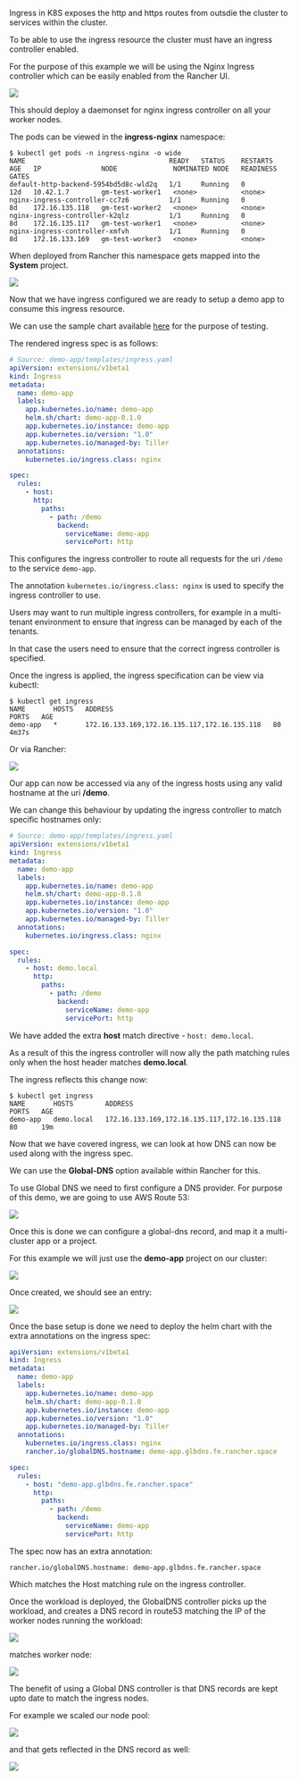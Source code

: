 Ingress in K8S exposes the http and https routes from outsdie the cluster to services within the cluster.

To be able to use the ingress resource the cluster must have an ingress controller enabled.

For the purpose of this example we will be using the Nginx Ingress controller which can be easily enabled from the Rancher UI.

![](./attachments/ingress1.png)

This should deploy a daemonset for nginx ingress controller on all your worker nodes.

The pods can be viewed in the **ingress-nginx** namespace:

```shell
$ kubectl get pods -n ingress-nginx -o wide
NAME                                    READY   STATUS    RESTARTS   AGE   IP               NODE              NOMINATED NODE   READINESS GATES
default-http-backend-5954bd5d8c-wld2q   1/1     Running   0          12d   10.42.1.7        gm-test-worker1   <none>           <none>
nginx-ingress-controller-cc7z6          1/1     Running   0          8d    172.16.135.118   gm-test-worker2   <none>           <none>
nginx-ingress-controller-k2qlz          1/1     Running   0          8d    172.16.135.117   gm-test-worker1   <none>           <none>
nginx-ingress-controller-xmfvh          1/1     Running   0          8d    172.16.133.169   gm-test-worker3   <none>           <none>

```

When deployed from Rancher this namespace gets mapped into the **System** project.

![](./attachments/ingress2.png)

Now that we have ingress configured we are ready to setup a demo app to consume this ingress resource.

We can use the sample chart available [here](https://github.com/ibrokethecloud/charts/tree/master/demo-app) for the purpose of testing.

The rendered ingress spec is as follows:

```yaml
# Source: demo-app/templates/ingress.yaml
apiVersion: extensions/v1beta1
kind: Ingress
metadata:
  name: demo-app
  labels:
    app.kubernetes.io/name: demo-app
    helm.sh/chart: demo-app-0.1.0
    app.kubernetes.io/instance: demo-app
    app.kubernetes.io/version: "1.0"
    app.kubernetes.io/managed-by: Tiller
  annotations:
    kubernetes.io/ingress.class: nginx

spec:
  rules:
    - host:
      http:
        paths:
          - path: /demo
            backend:
              serviceName: demo-app
              servicePort: http

```

This configures the ingress controller to route all requests for the uri `/demo` to the service `demo-app`.

The annotation `kubernetes.io/ingress.class: nginx` is used to specify the ingress controller to use.

Users may want to run multiple ingress controllers, for example in a multi-tenant environment to ensure that ingress can be managed by each of the tenants.

In that case the users need to ensure that the correct ingress controller is specified.

Once the ingress is applied, the ingress specification can be view via kubectl:

```shell
$ kubectl get ingress
NAME       HOSTS   ADDRESS                                        PORTS   AGE
demo-app   *       172.16.133.169,172.16.135.117,172.16.135.118   80      4m37s
```

Or via Rancher:

![](./attachments/ingress3.png)

Our app can now be accessed via any of the ingress hosts using any valid hostname at the uri **/demo**.

We can change this behaviour by updating the ingress controller to match specific hostnames only:

```yaml
# Source: demo-app/templates/ingress.yaml
apiVersion: extensions/v1beta1
kind: Ingress
metadata:
  name: demo-app
  labels:
    app.kubernetes.io/name: demo-app
    helm.sh/chart: demo-app-0.1.0
    app.kubernetes.io/instance: demo-app
    app.kubernetes.io/version: "1.0"
    app.kubernetes.io/managed-by: Tiller
  annotations:
    kubernetes.io/ingress.class: nginx

spec:
  rules:
    - host: demo.local
      http:
        paths:
          - path: /demo
            backend:
              serviceName: demo-app
              servicePort: http

```

We have added the extra **host** match directive - `host: demo.local`.

As a result of this the ingress controller will now ally the path matching rules only when the host header matches **demo.local**.

The ingress reflects this change now:

```shell
$ kubectl get ingress
NAME       HOSTS        ADDRESS                                        PORTS   AGE
demo-app   demo.local   172.16.133.169,172.16.135.117,172.16.135.118   80      19m
```

Now that we have covered ingress, we can look at how DNS can now be used along with the ingress spec.

We can use the **Global-DNS** option available within Rancher for this.

To use Global DNS we need to first configure a DNS provider. For purpose of this demo, we are going to use AWS Route 53:

![](./attachments/dns1.png)

Once this is done we can configure a global-dns record, and map it a multi-cluster app or a project.

For this example we will just use the **demo-app** project on our cluster:

![](./attachments/dns2.png)

Once created, we should see an entry:

![](./attachments/dns3.png)

Once the base setup is done we need to deploy the helm chart with the extra annotations on the ingress spec:

```yaml
apiVersion: extensions/v1beta1
kind: Ingress
metadata:
  name: demo-app
  labels:
    app.kubernetes.io/name: demo-app
    helm.sh/chart: demo-app-0.1.0
    app.kubernetes.io/instance: demo-app
    app.kubernetes.io/version: "1.0"
    app.kubernetes.io/managed-by: Tiller
  annotations:
    kubernetes.io/ingress.class: nginx
    rancher.io/globalDNS.hostname: demo-app.glbdns.fe.rancher.space

spec:
  rules:
    - host: "demo-app.glbdns.fe.rancher.space"
      http:
        paths:
          - path: /demo
            backend:
              serviceName: demo-app
              servicePort: http
```

The spec now has an extra annotation:

```rancher.io/globalDNS.hostname: demo-app.glbdns.fe.rancher.space```

Which matches the Host matching rule on the ingress controller.

Once the workload is deployed, the GlobalDNS controller picks up the workload, and creates a DNS record in route53 matching the IP of the worker nodes running the workload:

![](./attachments/dns4.png)

matches worker node:

![](./attachments/dns5.png)

The benefit of using a Global DNS controller is that DNS records are kept upto date to match the ingress nodes.

For example we scaled our node pool:

![](./attachments/dns7.png)

and that gets reflected in the DNS record as well:

![](./attachments/dns6.png)
